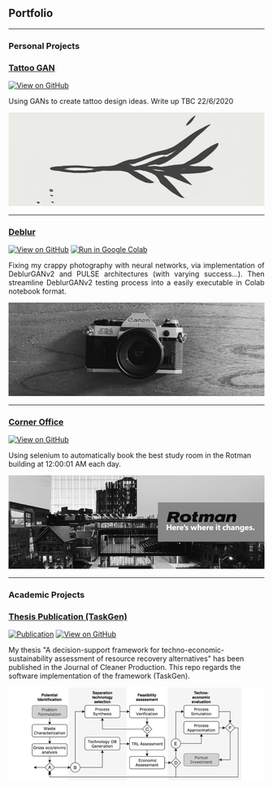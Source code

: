 ## Portfolio

---

### Personal Projects

### [Tattoo GAN](https://github.com/silkdom/Tattoo-GAN)

[![View on GitHub](https://img.shields.io/badge/GitHub-View_on_GitHub-blue?logo=GitHub)](https://github.com/silkdom/Tattoo-GAN)

<meta property='og:title' content='Silkdom Portfolio'/>
<meta property='og:image' content='img/A.jpg'/>
<meta property='og:description' content='tbdz'/>
<meta property='og:image' content='https://silkdom.s3.us-east-2.amazonaws.com/A.png'/>

Using GANs to create tattoo design ideas. Write up TBC 22/6/2020

[<img src="img/tattoo-GAN.png?raw=true"/>](https://github.com/silkdom/Tattoo-GAN)

---
### [Deblur](https://github.com/silkdom/Deblur)

[![View on GitHub](https://img.shields.io/badge/GitHub-View_on_GitHub-blue?logo=GitHub)](https://github.com/silkdom/Deblur) [![Run in Google Colab](https://img.shields.io/badge/Colab-Run_in_Google_Colab-blue?logo=Google&logoColor=FDBA18)](https://colab.research.google.com/github/tg-bomze/Face-Depixelizer/blob/master/Face_Depixelizer_Eng.ipynb#scrollTo=fU0aGtD4Nl4W)

<div style="text-align: justify">Fixing my crappy photography with neural networks, via implementation of DeblurGANv2 and PULSE architectures (with varying success...). Then streamline DeblurGANv2 testing process into a easily executable in Colab notebook format.</div>

[<img src="img/Deblur.png?raw=true"/>](https://github.com/silkdom/Deblur)

---
### [Corner Office](https://github.com/silkdom/Corner-Office)

[![View on GitHub](https://img.shields.io/badge/GitHub-View_on_GitHub-blue?logo=GitHub)](https://github.com/silkdom/Corner-Office)

Using selenium to automatically book the best study room in the Rotman building at 12:00:01 AM each day. 

[<img src="img/rotman.png?raw=true"/>](https://github.com/silkdom/Corner-Office)

---
### Academic Projects 

### [Thesis Publication (TaskGen)](https://github.com/silkdom/Thesis-Publication)

[![Publication](https://img.shields.io/badge/Paper-View%20on%20ScienceDirect-orange)](https://www.sciencedirect.com/science/article/abs/pii/S0959652620319016) [![View on GitHub](https://img.shields.io/badge/GitHub-View_on_GitHub-blue?logo=GitHub)](https://github.com/silkdom/Thesis-Publication)

My thesis "A decision-support framework for techno-economic-sustainability assessment of resource recovery alternatives" has been published in the Journal of Cleaner Production. This repo regards the software implementation of the framework (TaskGen).

[<img src="img/Flow.png?raw=truee" alt="Flow"/>](https://github.com/silkdom/Thesis-Publication)

<meta property='og:image' content='https://silkdom.s3.us-east-2.amazonaws.com/A.png'/>

